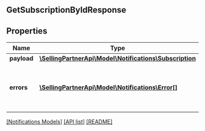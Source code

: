 ## GetSubscriptionByIdResponse

## Properties

Name | Type | Description | Notes
------------ | ------------- | ------------- | -------------
**payload** | [**\SellingPartnerApi\Model\Notifications\Subscription**](Subscription.md) |  | [optional]
**errors** | [**\SellingPartnerApi\Model\Notifications\Error[]**](Error.md) | A list of error responses returned when a request is unsuccessful. | [optional]

[[Notifications Models]](../) [[API list]](../../Api) [[README]](../../../README.md)
